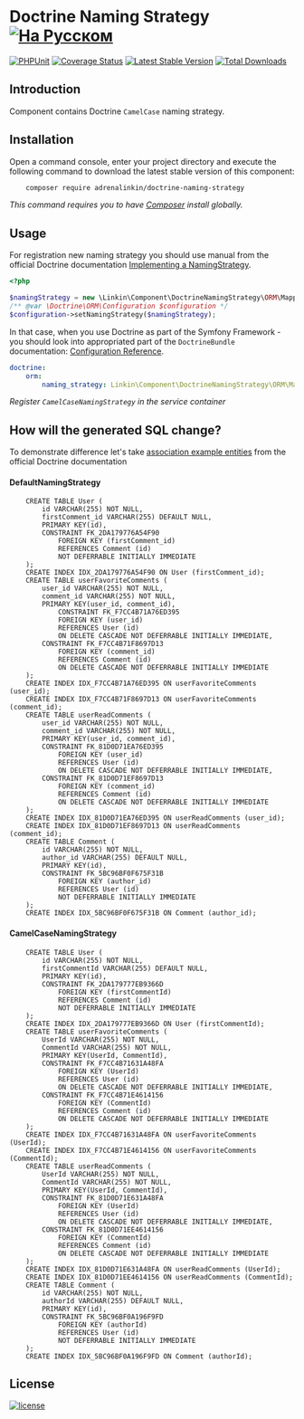 Doctrine Naming Strategy [![На Русском](https://img.shields.io/badge/Перейти_на-Русский-green.svg?style=flat-square)](./README.RU.md)
======================

[![PHPUnit](https://github.com/adrenalinkin/doctrine-naming-strategy/workflows/UnitTests/badge.svg)](https://github.com/adrenalinkin/doctrine-naming-strategy/actions/workflows/unit-tests.yml)
[![Coverage Status](https://coveralls.io/repos/github/adrenalinkin/doctrine-naming-strategy/badge.svg?branch=master)](https://coveralls.io/github/adrenalinkin/doctrine-naming-strategy?branch=master)
[![Latest Stable Version](https://poser.pugx.org/adrenalinkin/doctrine-naming-strategy/v/stable)](https://packagist.org/packages/adrenalinkin/doctrine-naming-strategy)
[![Total Downloads](https://poser.pugx.org/adrenalinkin/doctrine-naming-strategy/downloads)](https://packagist.org/packages/adrenalinkin/doctrine-naming-strategy)

Introduction
------------

Component contains Doctrine `CamelCase` naming strategy.

Installation
------------

Open a command console, enter your project directory and execute the following command to download the latest stable
version of this component:
```bash
    composer require adrenalinkin/doctrine-naming-strategy
```
*This command requires you to have [Composer](https://getcomposer.org) install globally.*

Usage
-----

For registration new naming strategy you should use manual from the official Doctrine documentation
[Implementing a NamingStrategy](https://www.doctrine-project.org/projects/doctrine-orm/en/current/reference/namingstrategy.html).

```php
<?php

$namingStrategy = new \Linkin\Component\DoctrineNamingStrategy\ORM\Mapping\CamelCaseNamingStrategy();
/** @var \Doctrine\ORM\Configuration $configuration */
$configuration->setNamingStrategy($namingStrategy);
```

In that case, when you use Doctrine as part of the Symfony Framework - you should look into appropriated part of the
`DoctrineBundle` documentation: 
[Configuration Reference](https://symfony.com/doc/master/bundles/DoctrineBundle/configuration.html).

```yaml
doctrine:
    orm:
        naming_strategy: Linkin\Component\DoctrineNamingStrategy\ORM\Mapping\CamelCaseNamingStrategy
```
*Register `CamelCaseNamingStrategy` in the service container*

How will the generated SQL change?
----------------------------------

To demonstrate difference let's take 
[association example entities](https://www.doctrine-project.org/projects/doctrine-orm/en/2.12/reference/working-with-associations.html#association-example-entities) 
from the official Doctrine documentation
#### DefaultNamingStrategy
```sqlite
    CREATE TABLE User (
        id VARCHAR(255) NOT NULL,
        firstComment_id VARCHAR(255) DEFAULT NULL,
        PRIMARY KEY(id), 
        CONSTRAINT FK_2DA179776A54F90 
            FOREIGN KEY (firstComment_id) 
            REFERENCES Comment (id) 
            NOT DEFERRABLE INITIALLY IMMEDIATE
    );
    CREATE INDEX IDX_2DA179776A54F90 ON User (firstComment_id);
    CREATE TABLE userFavoriteComments (
        user_id VARCHAR(255) NOT NULL, 
        comment_id VARCHAR(255) NOT NULL, 
        PRIMARY KEY(user_id, comment_id), 
            CONSTRAINT FK_F7CC4B71A76ED395 
            FOREIGN KEY (user_id) 
            REFERENCES User (id) 
            ON DELETE CASCADE NOT DEFERRABLE INITIALLY IMMEDIATE, 
        CONSTRAINT FK_F7CC4B71F8697D13 
            FOREIGN KEY (comment_id) 
            REFERENCES Comment (id) 
            ON DELETE CASCADE NOT DEFERRABLE INITIALLY IMMEDIATE
    );
    CREATE INDEX IDX_F7CC4B71A76ED395 ON userFavoriteComments (user_id);
    CREATE INDEX IDX_F7CC4B71F8697D13 ON userFavoriteComments (comment_id);
    CREATE TABLE userReadComments (
        user_id VARCHAR(255) NOT NULL, 
        comment_id VARCHAR(255) NOT NULL,
        PRIMARY KEY(user_id, comment_id), 
        CONSTRAINT FK_81D0D71EA76ED395 
            FOREIGN KEY (user_id) 
            REFERENCES User (id) 
            ON DELETE CASCADE NOT DEFERRABLE INITIALLY IMMEDIATE,
        CONSTRAINT FK_81D0D71EF8697D13 
            FOREIGN KEY (comment_id) 
            REFERENCES Comment (id) 
            ON DELETE CASCADE NOT DEFERRABLE INITIALLY IMMEDIATE
    );
    CREATE INDEX IDX_81D0D71EA76ED395 ON userReadComments (user_id);
    CREATE INDEX IDX_81D0D71EF8697D13 ON userReadComments (comment_id);
    CREATE TABLE Comment (
        id VARCHAR(255) NOT NULL, 
        author_id VARCHAR(255) DEFAULT NULL, 
        PRIMARY KEY(id), 
        CONSTRAINT FK_5BC96BF0F675F31B 
            FOREIGN KEY (author_id) 
            REFERENCES User (id) 
            NOT DEFERRABLE INITIALLY IMMEDIATE
    );
    CREATE INDEX IDX_5BC96BF0F675F31B ON Comment (author_id);
```

#### CamelCaseNamingStrategy 
```sqlite
    CREATE TABLE User (
        id VARCHAR(255) NOT NULL, 
        firstCommentId VARCHAR(255) DEFAULT NULL, 
        PRIMARY KEY(id), 
        CONSTRAINT FK_2DA179777EB9366D 
            FOREIGN KEY (firstCommentId) 
            REFERENCES Comment (id) 
            NOT DEFERRABLE INITIALLY IMMEDIATE
    );
    CREATE INDEX IDX_2DA179777EB9366D ON User (firstCommentId);
    CREATE TABLE userFavoriteComments (
        UserId VARCHAR(255) NOT NULL, 
        CommentId VARCHAR(255) NOT NULL, 
        PRIMARY KEY(UserId, CommentId), 
        CONSTRAINT FK_F7CC4B71631A48FA 
            FOREIGN KEY (UserId) 
            REFERENCES User (id) 
            ON DELETE CASCADE NOT DEFERRABLE INITIALLY IMMEDIATE, 
        CONSTRAINT FK_F7CC4B71E4614156 
            FOREIGN KEY (CommentId) 
            REFERENCES Comment (id) 
            ON DELETE CASCADE NOT DEFERRABLE INITIALLY IMMEDIATE
    );
    CREATE INDEX IDX_F7CC4B71631A48FA ON userFavoriteComments (UserId);
    CREATE INDEX IDX_F7CC4B71E4614156 ON userFavoriteComments (CommentId);
    CREATE TABLE userReadComments (
        UserId VARCHAR(255) NOT NULL, 
        CommentId VARCHAR(255) NOT NULL, 
        PRIMARY KEY(UserId, CommentId), 
        CONSTRAINT FK_81D0D71E631A48FA 
            FOREIGN KEY (UserId) 
            REFERENCES User (id) 
            ON DELETE CASCADE NOT DEFERRABLE INITIALLY IMMEDIATE,
        CONSTRAINT FK_81D0D71EE4614156 
            FOREIGN KEY (CommentId) 
            REFERENCES Comment (id) 
            ON DELETE CASCADE NOT DEFERRABLE INITIALLY IMMEDIATE
    );
    CREATE INDEX IDX_81D0D71E631A48FA ON userReadComments (UserId);
    CREATE INDEX IDX_81D0D71EE4614156 ON userReadComments (CommentId);
    CREATE TABLE Comment (
        id VARCHAR(255) NOT NULL, 
        authorId VARCHAR(255) DEFAULT NULL, 
        PRIMARY KEY(id), 
        CONSTRAINT FK_5BC96BF0A196F9FD 
            FOREIGN KEY (authorId) 
            REFERENCES User (id) 
            NOT DEFERRABLE INITIALLY IMMEDIATE
    );
    CREATE INDEX IDX_5BC96BF0A196F9FD ON Comment (authorId);
```

License
-------

[![license](https://img.shields.io/badge/License-MIT-green.svg?style=flat-square)](./LICENSE)
